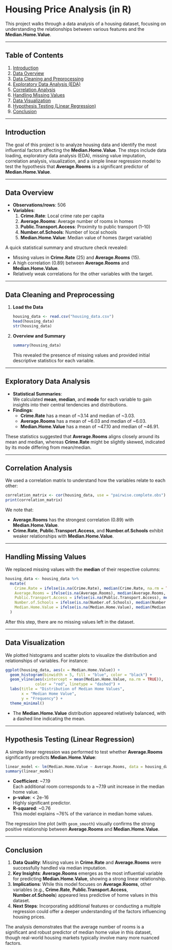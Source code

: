 # Housing Price Analysis (in R)

This project walks through a data analysis of a housing dataset, focusing on understanding the relationships between various features and the **Median.Home.Value**.

---

## Table of Contents
1. [Introduction](#introduction)  
2. [Data Overview](#data-overview)  
3. [Data Cleaning and Preprocessing](#data-cleaning-and-preprocessing)  
4. [Exploratory Data Analysis (EDA)](#exploratory-data-analysis-eda)  
5. [Correlation Analysis](#correlation-analysis)  
6. [Handling Missing Values](#handling-missing-values)  
7. [Data Visualization](#data-visualization)  
8. [Hypothesis Testing (Linear Regression)](#hypothesis-testing-linear-regression)  
9. [Conclusion](#conclusion)

---

## Introduction
The goal of this project is to analyze housing data and identify the most influential factors affecting the **Median.Home.Value**. The steps include data loading, exploratory data analysis (EDA), missing value imputation, correlation analysis, visualization, and a simple linear regression model to test the hypothesis that **Average.Rooms** is a significant predictor of **Median.Home.Value**.

---

## Data Overview
- **Observations/rows**: 506  
- **Variables**:
  1. **Crime.Rate**: Local crime rate per capita  
  2. **Average.Rooms**: Average number of rooms in homes  
  3. **Public.Transport.Access**: Proximity to public transport (1–10)  
  4. **Number.of.Schools**: Number of local schools  
  5. **Median.Home.Value**: Median value of homes (target variable)

A quick statistical summary and structure check revealed:
- Missing values in **Crime.Rate** (25) and **Average.Rooms** (15).
- A high correlation (0.89) between **Average.Rooms** and **Median.Home.Value**.
- Relatively weak correlations for the other variables with the target.

---

## Data Cleaning and Preprocessing
1. **Load the Data**  
   ```r
   housing_data <- read.csv("housing_data.csv")
   head(housing_data)
   str(housing_data)
   ```
2. **Overview and Summary**  
   ```r
   summary(housing_data)
   ```
   This revealed the presence of missing values and provided initial descriptive statistics for each variable.

---

## Exploratory Data Analysis
- **Statistical Summaries**:  
  We calculated **mean**, **median**, and **mode** for each variable to gain insights into their central tendencies and distributions.
- **Findings**:  
  - **Crime.Rate** has a mean of ~3.14 and median of ~3.03.  
  - **Average.Rooms** has a mean of ~6.03 and median of ~6.03.  
  - **Median.Home.Value** has a mean of ~47.10 and median of ~46.91.  

These statistics suggested that **Average.Rooms** aligns closely around its mean and median, whereas **Crime.Rate** might be slightly skewed, indicated by its mode differing from mean/median.

---

## Correlation Analysis
We used a correlation matrix to understand how the variables relate to each other:

```r
correlation_matrix <- cor(housing_data, use = "pairwise.complete.obs")
print(correlation_matrix)
```

We note that:
- **Average.Rooms** has the strongest correlation (0.89) with **Median.Home.Value**.  
- **Crime.Rate**, **Public.Transport.Access**, and **Number.of.Schools** exhibit weaker relationships with **Median.Home.Value**.

---

## Handling Missing Values
We replaced missing values with the **median** of their respective columns:

```r
housing_data <- housing_data %>%
  mutate(
    Crime.Rate = ifelse(is.na(Crime.Rate), median(Crime.Rate, na.rm = TRUE), Crime.Rate),
    Average.Rooms = ifelse(is.na(Average.Rooms), median(Average.Rooms, na.rm = TRUE), Average.Rooms),
    Public.Transport.Access = ifelse(is.na(Public.Transport.Access), median(Public.Transport.Access, na.rm = TRUE), Public.Transport.Access),
    Number.of.Schools = ifelse(is.na(Number.of.Schools), median(Number.of.Schools, na.rm = TRUE), Number.of.Schools),
    Median.Home.Value = ifelse(is.na(Median.Home.Value), median(Median.Home.Value, na.rm = TRUE), Median.Home.Value)
  )
```

After this step, there are no missing values left in the dataset.

---

## Data Visualization
We plotted histograms and scatter plots to visualize the distribution and relationships of variables. For instance:

```r
ggplot(housing_data, aes(x = Median.Home.Value)) +
  geom_histogram(binwidth = 5, fill = "blue", color = "black") +
  geom_vline(aes(xintercept = mean(Median.Home.Value, na.rm = TRUE)), 
             color = "red", linetype = "dashed") +
  labs(title = "Distribution of Median Home Values",
       x = "Median Home Value",
       y = "Frequency") +
  theme_minimal()
```

- The **Median.Home.Value** distribution appeared relatively balanced, with a dashed line indicating the mean.  

---

## Hypothesis Testing (Linear Regression)
A simple linear regression was performed to test whether **Average.Rooms** significantly predicts **Median.Home.Value**:

```r
linear_model <- lm(Median.Home.Value ~ Average.Rooms, data = housing_data)
summary(linear_model)
```

- **Coefficient**: ~7.19  
  Each additional room corresponds to a ~7.19 unit increase in the median home value.  
- **p-value**: < 2e-16  
  Highly significant predictor.  
- **R-squared**: ~0.76  
  This model explains ~76% of the variance in median home values.

The regression line plot (with `geom_smooth`) visually confirms the strong positive relationship between **Average.Rooms** and **Median.Home.Value**.

---

## Conclusion
1. **Data Quality**: Missing values in **Crime.Rate** and **Average.Rooms** were successfully handled via median imputation.  
2. **Key Insights**: **Average.Rooms** emerges as the most influential variable for predicting **Median.Home.Value**, showing a strong linear relationship.  
3. **Implications**: While this model focuses on **Average.Rooms**, other variables (e.g., **Crime.Rate**, **Public.Transport.Access**, **Number.of.Schools**) appeared less predictive of home values in this dataset.  
4. **Next Steps**: Incorporating additional features or conducting a multiple regression could offer a deeper understanding of the factors influencing housing prices.

The analysis demonstrates that the average number of rooms is a significant and robust predictor of median home value in this dataset, though real-world housing markets typically involve many more nuanced factors.
